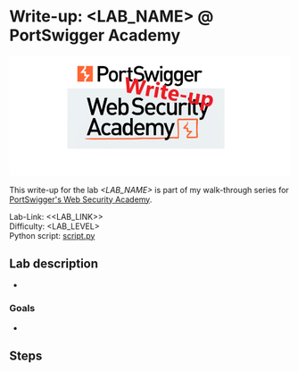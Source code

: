 # Write-up: <LAB_NAME> @ PortSwigger Academy

![logo](img/logo.png)

This write-up for the lab *<LAB_NAME>* is part of my walk-through series for [PortSwigger's Web Security Academy](https://portswigger.net/web-security).

Lab-Link: <<LAB_LINK>>  
Difficulty: <LAB_LEVEL>  
Python script: [script.py](script.py)  

## Lab description

- 

### Goals

- 

## Steps


